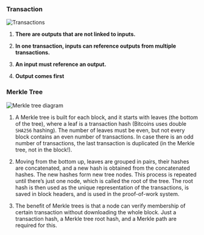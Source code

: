 ### Transaction

![Transactions](https://jeiwan.net/images/transactions-diagram.png)

1. **There are outputs that are not linked to inputs.**

2. **In one transaction, inputs can reference outputs from multiple transactions.**

3. **An input must reference an output.**

4. **Output comes first**



### Merkle Tree

![Merkle tree diagram](https://jeiwan.net/images/merkle-tree-diagram.png)

1. A Merkle tree is built for each block, and it starts with leaves (the bottom of the tree), where a leaf is a transaction hash (Bitcoins uses double `SHA256` hashing). The number of leaves must be even, but not every block contains an even number of transactions. In case there is an odd number of transactions, the last transaction is duplicated (in the Merkle tree, not in the block!).

2. Moving from the bottom up, leaves are grouped in pairs, their hashes are concatenated, and a new hash is obtained from the concatenated hashes. The new hashes form new tree nodes. This process is repeated until there’s just one node, which is called the root of the tree. The root hash is then used as the unique representation of the transactions, is saved in block headers, and is used in the proof-of-work system.

3. The benefit of Merkle trees is that a node can verify membership of certain transaction without downloading the whole block. Just a transaction hash, a Merkle tree root hash, and a Merkle path are required for this.
